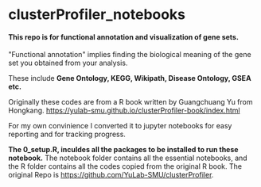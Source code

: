 # clusterProfiler_notebooks

#### This repo is for functional annotation and visualization of gene sets.

"Functional annotation" implies finding the biological meaning of the gene set you obtained from your analysis.

These include **Gene Ontology, KEGG, Wikipath, Disease Ontology, GSEA etc.** 

Originally these codes are from a R book written by Guangchuang Yu from Hongkang.
https://yulab-smu.github.io/clusterProfiler-book/index.html

For my own convinience I converted it to jupyter notebooks for easy reporting and for tracking progress.

**The 0_setup.R, inculdes all the packages to be installed to run these notebook.** 
The notebook folder contains all the essential notebooks, and the R folder contains all the codes copied from the original R book. 
The original Repo is https://github.com/YuLab-SMU/clusterProfiler. 
